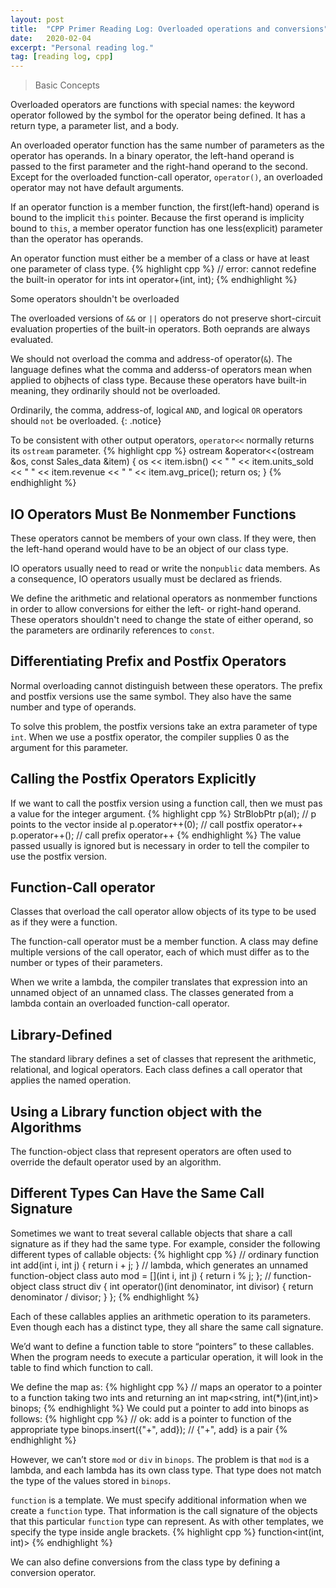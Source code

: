 ```yaml
---
layout: post
title:  "CPP Primer Reading Log: Overloaded operations and conversions"
date:   2020-02-04
excerpt: "Personal reading log."
tag: [reading log, cpp]
---
```


> Basic Concepts

Overloaded operators are functions with special names: the keyword operator
followed by the symbol for the operator being defined.
It has a return type, a parameter list, and a body.

An overloaded operator function has the same number of parameters as the operator has operands. In a binary operator, the left-hand operand is passed to the first parameter and the right-hand operand to the second.
Except for the overloaded function-call operator, `operator()`, an overloaded operator may not have default arguments.

If an operator function is a member function, the first(left-hand) operand is bound to the implicit `this` pointer. Because the first operand is implicity bound to `this`, a member operator function has one less(explicit) parameter than the operator has operands.

An operator function must either be a member of a class or have at least one parameter of class type.
{% highlight cpp %}
// error: cannot redefine the built-in operator for ints
int operator+(int, int);
{% endhighlight %}

Some operators shouldn't be overloaded

The overloaded versions of `&&` or `||` operators do not preserve short-circuit evaluation properties of the built-in operators. Both oeprands are always evaluated.

We should not overload the comma and address-of operator(`&`). The language defines what the comma and adderss-of operators mean when applied to objhects of class type. Because these operators have built-in meaning, they ordinarily should not be overloaded.

Ordinarily, the comma, address-of, logical `AND`, and logical `OR` operators should `not` be overloaded.
{: .notice}

To be consistent with other output operators, `operator<<` normally returns its `ostream` parameter.
{% highlight cpp %}
ostream &operator<<(ostream &os, const Sales_data &item)
{
    os << item.isbn() << " " << item.units_sold << " " << item.revenue << " " << item.avg_price();
    return os;
}
{% endhighlight %}

## IO Operators Must Be Nonmember Functions

These operators cannot be members of your own class. If they were, then the left-hand operand would have to be an object of our class type.

IO operators usually need to read or write the non`public` data members. As a consequence, IO operators usually must be declared as friends.

We define the arithmetic and relational operators as nonmember functions in order to allow conversions for either the left- or right-hand operand. These operators shouldn't need to change the state of either operand, so the parameters are ordinarily references to `const`.

## Differentiating Prefix and Postfix Operators

Normal overloading cannot distinguish between these operators. The prefix and postfix versions use the same symbol. They also have the same number and type of operands.

To solve this problem, the postfix versions take an extra parameter of type `int`. When we use a postfix operator, the compiler supplies 0 as the argument for this parameter.

## Calling the Postfix Operators Explicitly

If we want to call the postfix version using a function call, then we must pas a value for the integer argument.
{% highlight cpp %}
StrBlobPtr p(al); // p points to the vector inside al
p.operator++(0); // call postfix operator++
p.operator++();  // call prefix operator++
{% endhighlight %}
The value passed usually is ignored but is necessary in order to tell the compiler to use the postfix version.

## Function-Call operator

Classes that overload the call operator allow objects of its type to be used as if they were a function.

The function-call operator must be a member function. A class may define multiple versions of the call operator, each of which must differ as to the number or types of their parameters.

When we write a lambda, the compiler translates that expression into an unnamed object of an unnamed class. The classes generated from a lambda contain an overloaded function-call operator.

## Library-Defined 
The standard library defines a set of classes that represent the arithmetic, relational, and logical operators. 
Each class defines a call operator that applies the named operation.

## Using a Library function object with the Algorithms
The function-object class that represent operators are often used to override the default operator used by an algorithm.

## Different Types Can Have the Same Call Signature
Sometimes we want to treat several callable objects that share a call signature as if they had the same type. 
For example, consider the following different types of callable objects:
{% highlight cpp %}
// ordinary function
int add(int i, int j) { return i + j; }
// lambda, which generates an unnamed function-object class
auto mod = [](int i, int j) { return i % j; };
// function-object class
struct div {
    int operator()(int denominator, int divisor) {
        return denominator / divisor;
    }
};
{% endhighlight %}

Each of these callables applies an arithmetic operation to its parameters.
Even though each has a distinct type, they all share the same call signature.

We’d want to define a function table to store “pointers” to these callables.
When the program needs to execute a particular operation, it will look in the table to find which function to call.

We define the map as:
{% highlight cpp %}
// maps an operator to a pointer to a function taking two ints and returning an int
map<string, int(*)(int,int)> binops;
{% endhighlight %}
We could put a pointer to add into binops as follows:
{% highlight cpp %}
// ok: add is a pointer to function of the appropriate type
binops.insert({"+", add}); // {"+", add} is a pair
{% endhighlight %}

However, we can’t store `mod` or `div` in `binops`.
The problem is that `mod` is a lambda, and each lambda has its own class type. 
That type does not match the type of the values stored in `binops`.

`function` is a template. We must specify additional information when we create a `function` type.
That information is the call signature of the objects that this particular `function` type can represent.
As with other templates, we specify the type inside angle brackets.
{% highlight cpp %}
function<int(int, int)>
{% endhighlight %}

We can also define conversions from the class type by defining a conversion operator.